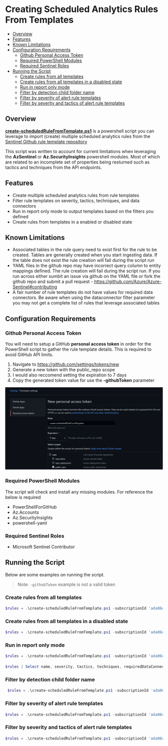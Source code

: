 # Creating Scheduled Analytics Rules From Templates

- [Overview](#overview)
- [Features](#features)
- [Known Limitations](#known-limitations)
- [Configuration Requirements](#configuration-requirements)
  * [Github Personal Access Token](#github-personal-access-token)
  * [Required PowerShell Modules](#required-powershell-modules)
  * [Required Sentinel Roles](#required-sentinel-roles)
- [Running the Script](#running-the-script)
    + [Create rules from all templates](#create-rules-from-all-templates)
    + [Create rules from all templates in a disabled state](#create-rules-from-all-templates-in-a-disabled-state)
    + [Run in report only mode](#run-in-report-only-mode)
    + [Filter by detection child folder name](#filter-by-detection-child-folder-name)
    + [Filter by severity of alert rule templates](#filter-by-severity-of-alert-rule-templates)
    + [Filter by severity and tactics of alert rule templates](#filter-by-severity-and-tactics-of-alert-rule-templates)
	
## Overview
[**create-scheduledRuleFromTemplate.ps1**](/analytics_rules/create-scheduledRuleFromTemplate.ps1) is a powershell script you can leverage to import (create) multiple scheduled analytics rules from the [Sentinel Github rule template repository](https://github.com/Azure/Azure-Sentinel/tree/master/Detections)

This script was written to account for current limitations when leveraging the **AzSentinel** or **Az.SecurityInsights** powershell modules. Most of which are related to an incomplete set of properties being resturned such as tactics and techniques from the API endpoints. 

## Features

- Create multiple scheduled analytics rules from rule templates
- Filter rule templates on severity, tactics, techniques, and data connectors
- Run in report only mode to output templates based on the filters you defined
- Create rules from templates in a enabled or disabled state

## Known Limitations

- Associated tables in the rule query need to exist first for the rule to be created. Tables are generally created when you start ingesting data. If the table does not exist the rule creation will fail during the script run
- YAML files in the github repo may have incorrect query column to entity mappings defined. The rule creation will fail during the script run. If you run across either sumbit an issue via github on the YAML file or fork the github repo and submit a pull request - https://github.com/Azure/Azure-Sentinel#contributing
- A fair number of rule templates do not have values for required data connectors. Be aware when using the dataconnector filter parameter you may not get a complete list of rules that leverage associated tables

## Configuration Requirements

### Github Personal Access Token
You will need to setup a GitHub **personal access token** in order for the PowerShell script to gather the rule template details. This is required to avoid GitHub API limits. 

1. Navigate to https://github.com/settings/tokens/new
2. Generate a new token with the public_repo scope
3. I would also reccomend setting the expiration to 7 days
4. Copy the generated token value for use the **-githubToken** parameter

![GitHub PAT](/images/github_pat.png)

### Required PowerShell Modules
The script will check and install any missing modules. For reference the below is required
- PowerShellForGitHub 
- Az.Accounts 
- Az.SecurityInsights 
- powershell-yaml

### Required Sentinel Roles
- Microsoft Sentinel Contributor 

## Running the Script
Below are some examples on running the script.
> Note: `-githubToken` example is not a valid token

### Create rules from all templates
```powershell
$rules = .\create-scheduledRuleFromTemplate.ps1 -subscriptionId 'ada06e68-375e-4564-be3a-c6cacebf41c5' -resourceGroupName 'sentinel-prd' -workspaceName 'sentinel-prd' -githubToken 'ghp_ECgzFoyPsbSKrFB2pTrEEOUmy4P0Rb3yd'
```
### Create rules from all templates in a disabled state
```powershell
$rules = .\create-scheduledRuleFromTemplate.ps1 -subscriptionId 'ada06e68-375e-4564-be3a-c6cacebf41c5' -resourceGroupName 'sentinel-prd' -workspaceName 'sentinel-prd' -githubToken 'ghp_ECgzFoyPsbSKrFB2pTrEEOUmy4P0Rb3yd' -enabled $false
```
### Run in report only mode
```powershell
$rules = .\create-scheduledRuleFromTemplate.ps1 -subscriptionId 'ada06e68-375e-4564-be3a-c6cacebf41c5' -resourceGroupName 'sentinel-prd' -workspaceName 'sentinel-prd' -detectionFolderName 'ASimAuthentication','ASimProcess' -githubToken 'ghp_ECgzFoyPsbSKrFoK5B2pOUmy4P0Rb3yd' -reportOnly $true

$rules | Select name, severity, tactics, techniques, requiredDataConnectors, templateURL
```
### Filter by detection child folder name
```powershell
 $rules = .\create-scheduledRuleFromTemplate.ps1 -subscriptionId 'ada06e68-375e-4564-be3a-c6cacebf41c5' -resourceGroupName 'sentinel-prd' -workspaceName 'sentinel-prd' -githubToken 'ghp_ECgzFoyPsbSKrFoK5B2EOUmy4P0Rb3yd' -detectionFolderName 'ASimAuthentication','ASimProcess'
```
### Filter by severity of alert rule templates
```powershell
$rules = .\create-scheduledRuleFromTemplate.ps1 -subscriptionId 'ada06e68-375e-4564-be3a-c6cacebf41c5' -resourceGroupName 'sentinel-prd' -workspaceName 'sentinel-prd' -githubToken 'ghp_ECgzFoyPsbSKrFoK5B2EOUmy4P0Rb3yd' -detectionFolderName 'ASimAuthentication','ASimProcess'
```
### Filter by severity and tactics of alert rule templates
```powershell
$rules = .\create-scheduledRuleFromTemplate.ps1 -subscriptionId 'ada06e68-375e-4564-be3a-c6cacebf41c5' -resourceGroupName 'sentinel-prd' -workspaceName 'sentinel-prd' -githubToken 'ghp_ECgzFoyPsbSKrFoK5B2pOUmy4P0Rb3yd' -severity 'High','Medium'
```
